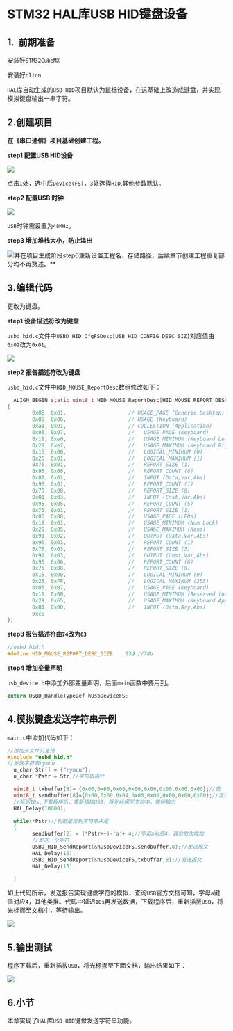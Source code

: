 # STM32 HAL库USB HID键盘设备

## 1.  前期准备

安装好`STM32CubeMX`

安装好`clion`

`HAL`库自动生成的`USB HID`项目默认为鼠标设备，在这基础上改造成键盘，并实现模拟键盘输出一串字符。

## 2.创建项目

**在《串口通信》项目基础创建工程。**

**step1 配置USB HID设备**

![](PIC/SETUSB.jpg)

点击`1`处，选中后`Device(FS)`，`3`处选择`HID`,其他参数默认。

**step2 配置USB 时钟**

![](PIC/USBCLK.jpg)

`USB`时钟需设置为`48MHz`。

**step3 增加堆栈大小，防止溢出**

![并在项目生成阶段`step6`重新设置工程名、存储路径，后续章节创建工程重复部分均不再赘述。**](PIC/USBSTACK.jpg)

## 3.编辑代码

更改为键盘。

**step1 设备描述符改为键盘**

`usbd_hid.c`文件中`USBD_HID_CfgFSDesc[USB_HID_CONFIG_DESC_SIZ]`对应值由`0x02`改为`0x01`。

![](PIC/CFG.jpg)

**step2 报告描述符改为键盘**

`usbd_hid.c`文件中`HID_MOUSE_ReportDesc`数组修改如下：

```c
__ALIGN_BEGIN static uint8_t HID_MOUSE_ReportDesc[HID_MOUSE_REPORT_DESC_SIZE]  __ALIGN_END =
{
        0x05, 0x01,                    // USAGE_PAGE (Generic Desktop)
        0x09, 0x06,                    // USAGE (Keyboard)
        0xa1, 0x01,                    // COLLECTION (Application)
        0x05, 0x07,                    //   USAGE_PAGE (Keyboard)
        0x19, 0xe0,                    //   USAGE_MINIMUM (Keyboard LeftControl)
        0x29, 0xe7,                    //   USAGE_MAXIMUM (Keyboard Right GUI)
        0x15, 0x00,                    //   LOGICAL_MINIMUM (0)
        0x25, 0x01,                    //   LOGICAL_MAXIMUM (1)
        0x75, 0x01,                    //   REPORT_SIZE (1)
        0x95, 0x08,                    //   REPORT_COUNT (8)
        0x81, 0x02,                    //   INPUT (Data,Var,Abs)
        0x95, 0x01,                    //   REPORT_COUNT (1)
        0x75, 0x08,                    //   REPORT_SIZE (8)
        0x81, 0x03,                    //   INPUT (Cnst,Var,Abs)
        0x95, 0x05,                    //   REPORT_COUNT (5)
        0x75, 0x01,                    //   REPORT_SIZE (1)
        0x05, 0x08,                    //   USAGE_PAGE (LEDs)
        0x19, 0x01,                    //   USAGE_MINIMUM (Num Lock)
        0x29, 0x05,                    //   USAGE_MAXIMUM (Kana)
        0x91, 0x02,                    //   OUTPUT (Data,Var,Abs)
        0x95, 0x01,                    //   REPORT_COUNT (1)
        0x75, 0x03,                    //   REPORT_SIZE (3)
        0x91, 0x03,                    //   OUTPUT (Cnst,Var,Abs)
        0x95, 0x06,                    //   REPORT_COUNT (6)
        0x75, 0x08,                    //   REPORT_SIZE (8)
        0x15, 0x00,                    //   LOGICAL_MINIMUM (0)
        0x25, 0xFF,                    //   LOGICAL_MAXIMUM (255)
        0x05, 0x07,                    //   USAGE_PAGE (Keyboard)
        0x19, 0x00,                    //   USAGE_MINIMUM (Reserved (no event indicated))
        0x29, 0x65,                    //   USAGE_MAXIMUM (Keyboard Application)
        0x81, 0x00,                    //   INPUT (Data,Ary,Abs)
        0xc0
};
```

**step3 报告描述符由`74`改为`63`**

```c
//usbd_hid.h
#define HID_MOUSE_REPORT_DESC_SIZE    63U //74U
```

**step4 增加变量声明**

`usb_device.h`中添加外部变量声明，后面`main`函数中要用到。

```c
extern USBD_HandleTypeDef hUsbDeviceFS;
```

## 4.模拟键盘发送字符串示例

`main.c`中添加代码如下：

```c
//添加头文件只支持
#include "usbd_hid.h"
//发送字符串rymcu
  u_char Str[] = {"rymcu"};
  u_char *Pstr = Str;//字符串指针

  uint8_t txbuffer[8]= {0x00,0x00,0x00,0x00,0x00,0x00,0x00,0x00};//空
  uint8_t sendbuffer[8]={0x00,0x00,0x04,0x00,0x00,0x00,0x00,0x00};//发送字母
  //延迟10s,下载程序后，重新插拔USB，将光标挪至文档中，等待输出
  HAL_Delay(10000);

  while(*Pstr)//判断是否到字符串末尾
  {
        sendbuffer[2] = (*Pstr++)-'a'+ 4;//字母a对应4，其他依次增加
        //发送一个字符
        USBD_HID_SendReport(&hUsbDeviceFS,sendbuffer,8);//发送报文
        HAL_Delay(15);
        USBD_HID_SendReport(&hUsbDeviceFS,txbuffer,8);//发送报文
        HAL_Delay(15);

  }
```

如上代码所示，发送报告实现键盘字符的模拟，查询`USB`官方文档可知，字母`a`键值对应`4`，其他类推。代码中延迟`10s`再发送数据，下载程序后，重新插拔`USB`，将光标挪至文档中，等待输出。

![](PIC/KEYVALUE.jpg)

## 5.输出测试

程序下载后，重新插拔`USB`，将光标挪至下面文档，输出结果如下：

![](PIC/output.jpg)

## 6.小节

本章实现了`HAL`库`USB HID`键盘发送字符串功能。
